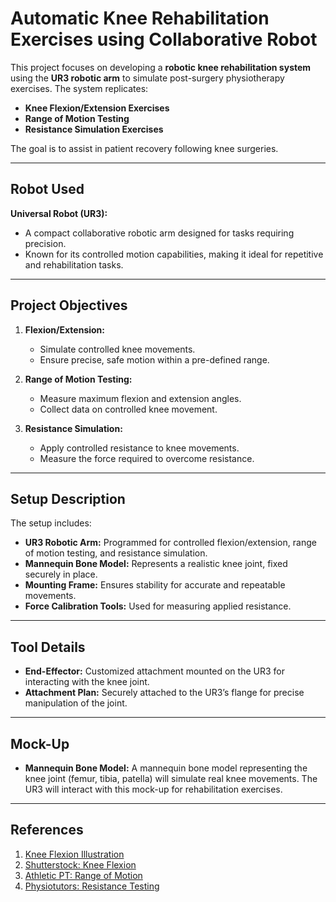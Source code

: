 # Automatic Knee Rehabilitation Exercises using Collaborative Robot

This project focuses on developing a **robotic knee rehabilitation system** using the **UR3 robotic arm** to simulate post-surgery physiotherapy exercises. The system replicates:

- **Knee Flexion/Extension Exercises**
- **Range of Motion Testing**
- **Resistance Simulation Exercises**

The goal is to assist in patient recovery following knee surgeries. 

---

## **Robot Used**
**Universal Robot (UR3):**
- A compact collaborative robotic arm designed for tasks requiring precision.
- Known for its controlled motion capabilities, making it ideal for repetitive and rehabilitation tasks.

---

## **Project Objectives**

1. **Flexion/Extension:**
   - Simulate controlled knee movements.
   - Ensure precise, safe motion within a pre-defined range.

2. **Range of Motion Testing:**
   - Measure maximum flexion and extension angles.
   - Collect data on controlled knee movement.

3. **Resistance Simulation:**
   - Apply controlled resistance to knee movements.
   - Measure the force required to overcome resistance.

---

## **Setup Description**

The setup includes:

- **UR3 Robotic Arm:** Programmed for controlled flexion/extension, range of motion testing, and resistance simulation.
- **Mannequin Bone Model:** Represents a realistic knee joint, fixed securely in place.
- **Mounting Frame:** Ensures stability for accurate and repeatable movements.
- **Force Calibration Tools:** Used for measuring applied resistance.

---

## **Tool Details**

- **End-Effector:** Customized attachment mounted on the UR3 for interacting with the knee joint.
- **Attachment Plan:** Securely attached to the UR3’s flange for precise manipulation of the joint.

---

## **Mock-Up**

- **Mannequin Bone Model:** A mannequin bone model representing the knee joint (femur, tibia, patella) will simulate real knee movements. The UR3 will interact with this mock-up for rehabilitation exercises.

---

## **References**

1. [Knee Flexion Illustration](https://www.istockphoto.com/es/search/2/image-film?phrase=knee+flexion)
2. [Shutterstock: Knee Flexion](https://www.shutterstock.com/search/knee-flexion)
3. [Athletic PT: Range of Motion](https://www.athleticpt.com/what-is-range-of-motion/)
4. [Physiotutors: Resistance Testing](https://www.physiotutors.com/wiki/knee-resisted-isometric-testing)
